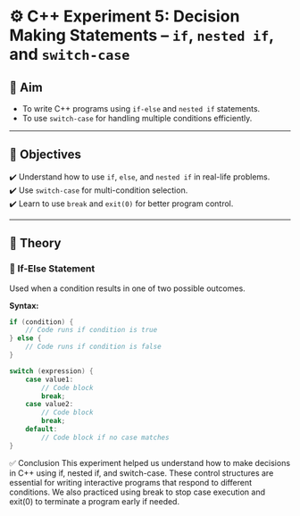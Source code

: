 # ⚙️ C++ Experiment 5: Decision Making Statements – `if`, `nested if`, and `switch-case`

## 🎯 Aim
- To write C++ programs using `if-else` and `nested if` statements.
- To use `switch-case` for handling multiple conditions efficiently.

---

## 📌 Objectives
✔️ Understand how to use `if`, `else`, and `nested if` in real-life problems.  
✔️ Use `switch-case` for multi-condition selection.  
✔️ Learn to use `break` and `exit(0)` for better program control.  

---

## 🧠 Theory

### 🔹 If-Else Statement
Used when a condition results in one of two possible outcomes.

**Syntax:**
```cpp
if (condition) {
    // Code runs if condition is true
} else {
    // Code runs if condition is false
}
```
```cpp
switch (expression) {
    case value1:
        // Code block
        break;
    case value2:
        // Code block
        break;
    default:
        // Code block if no case matches
}
```
✅ Conclusion
This experiment helped us understand how to make decisions in C++ using if, nested if, and switch-case. These control structures are essential for writing interactive programs that respond to different conditions. We also practiced using break to stop case execution and exit(0) to terminate a program early if needed.
